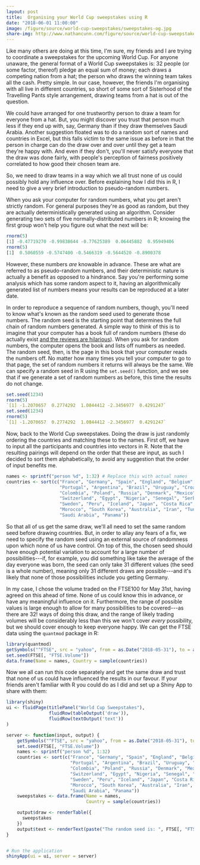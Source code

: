 ```yaml
---
layout: post
title:  Organising your World Cup sweepstakes using R
date: "2018-06-01 11:00:00"
image: /figure/source/world-cup-sweepstakes/sweepstakes-og.jpg
share-img: http://www.nathancunn.com/figure/source/world-cup-sweepstakes/sweepstakes-og.jpg
---
```


Like many others are doing at this time, I'm sure, my friends and I are trying to coordinate a sweepstakes for the upcoming World Cup. For anyone unaware, the general format of a World Cup sweepstakes is:
32 people (or some factor, thereof) pledge an equal sum of money; each draws a competing nation
 from a hat; the person who draws the winning team takes all the cash. Pretty simple.
 In our case, however, the friends I'm organising with all live in different countries, so short of some sort of Sisterhood of the Travelling Pants style arrangement, drawing teams from a hat is out of the question.

We could have arranged for one trustworthy person to draw a team for everyone from a hat. But, you might discover you trust that person much less if they end up with, say, Germany than if they draw themselves Saudi Arabia. Another suggestion floated was to do a random sort of names and countries in Excel, but this falls victim to the same
issue as before in that the person in charge can do the draw over and over until they get a team they're happy with. And even if they don't, you'll never satisfy everyone that the draw was done fairly, with people's perception of fairness positively correlated to how good their chosen team are.

So, we need to draw teams in a way which we all trust none of us could possibly hold any influence over. Before explaining how I did this in R, I need to give a very brief introduction to pseudo-random numbers.

When you ask your computer for random numbers, what you get aren't strictly
random. For general purposes they're as good as random, but they are actually deterministically generated using an algorithm. Consider generating two sets of five normally-distributed numbers in R; knowing the
first group won't help you figure out what the next will be:
```r
rnorm(5)
[1] -0.47719270 -0.99838644 -0.77625389  0.06445882  0.95949406
rnorm(5)
[1]  0.5060559 -0.5747400 -0.5466319 -0.5644520 -0.8900378
```

 However, these numbers *are* knowable in advance. These are what are referred to as pseudo-random numbers, and their deterministic nature is actually a benefit as opposed to a hindrance. Say you're performing some analysis which has some random aspect to it,
 having an algorithmically generated list of numbers means your results can be reproduced at a later date.

 In order to reproduce a sequence of random numbers, though, you'll need to know what's known as the random seed used to generate those numbers.
 The random seed is the starting point that determines the full chain of random numbers generated. A simple way to think of this is to imagine that your computer
 has a book full of random numbers (these do actually exist [and the reviews are hilarious](https://www.amazon.co.uk/Million-Random-Digits-Normal-Deviates/dp/0833030477)). When you ask for random numbers, the computer opens the book and lists off numbers as needed. The random seed, then, is the page in this book that your computer reads the numbers off. No matter how many times you tell your computer to go to that page, the set of random numbers it returns will always be the same.
 We can specify a random seed in R using the `set.seed()` function, and we see that if we generate a set of random numbers as before,
 this time the results do not change.

```r
set.seed(1234)
rnorm(5)
`[1] -1.2070657  0.2774292  1.0844412 -2.3456977  0.4291247`
set.seed(1234)
rnorm(5)
`[1] -1.2070657  0.2774292  1.0844412 -2.3456977  0.4291247`
```

Now, back to the World Cup sweepstakes. Doing the draw is just randomly ordering the countries and matching these to the names. First off, we have to input all the participants and countries into vectors in R. Note that the resulting
pairings will depend on the order that these are input, as such I decided to sort them alphabetically, to avoid any suggestion that the order of input benefits me.

``` r
names <- sprintf("person %d", 1:32) # Replace this with actual names
countries <- sort(c("France", "Germany", "Spain", "England", "Belgium",
                    "Portugal", "Argentina", "Brazil", "Uruguay", "Croatia",
                    "Colombia", "Poland", "Russia", "Denmark", "Mexico",
                    "Switzerland", "Egypt", "Nigeria", "Senegal", "Serbia",
                    "Sweden", "Peru", "Iceland", "Japan", "Costa Rica",
                    "Morocco", "South Korea", "Australia", "Iran", "Tunisia",
                    "Saudi Arabia", "Panama"))

```

So that all of us get the same draw, we'll all need to set the same random seed before drawing countries. But, in order to allay any fears of a fix, we need to specify the random seed using an external source of randomness upon which none of us have control. On top of this, the chosen seed should have enough potential variation to account for
a large number of possibilities---if, for example, you did something like take the average of the day everyone was born, the seed can only take 31 different values (the seed is a whole number), meaning only 31 different draws are possible---and it's likely that none of those possibilities include you getting Germany.

 In my case, I chose the volume traded on the FTSE100 for May 31st, having agreed on this ahead of time. None of us could know this in advance, or have any meaningful influence on it. Furthermore, the range of possible values is large enough to allow for many possibilities to be covered---as there are 32! ways of doing this draw, and the range of likely trading volumes will be considerably less than this we won't cover *every* possibility, but we should cover enough to keep everyone happy.
  We can get the FTSE data using the `quantmod` package in R:

``` r
library(quantmod)
getSymbols("^FTSE", src = "yahoo", from = as.Date("2018-05-31"), to = as.Date("2018-05-31"))
set.seed(FTSE[, "FTSE.Volume"])
data.frame(Name = names, Country = sample(countries))
```

Now we all can run this code separately and get the same draw and trust that none of us could have influenced the results in our favour. If your friends aren't familiar with R you could do as I did and set up a Shiny App to share with them:

``` r
library(shiny)
ui <- fluidPage(titlePanel("World Cup Sweepstakes"),
                fluidRow(tableOutput('draw')),
                fluidRow(textOutput('text'))
)

server <- function(input, output) {
    getSymbols("^FTSE", src = "yahoo", from = as.Date("2018-05-31"), to = as.Date("2018-05-31"))
    set.seed(FTSE[, "FTSE.Volume"])
    names <- sprintf("person %d", 1:32)
    countries <- sort(c("France", "Germany", "Spain", "England", "Belgium",
                        "Portugal", "Argentina", "Brazil", "Uruguay", "Croatia",
                        "Colombia", "Poland", "Russia", "Denmark", "Mexico",
                        "Switzerland", "Egypt", "Nigeria", "Senegal", "Serbia",
                        "Sweden", "Peru", "Iceland", "Japan", "Costa Rica",
                        "Morocco", "South Korea", "Australia", "Iran", "Tunisia",
                        "Saudi Arabia", "Panama"))
    sweepstakes <- data.frame(Name = names,
                              Country = sample(countries))

    output$draw <- renderTable({
      sweepstakes
    })
    output$text <- renderText(paste("The random seed is: ", FTSE[, "FTSE.Volume"]))
}


# Run the application
shinyApp(ui = ui, server = server)
```
